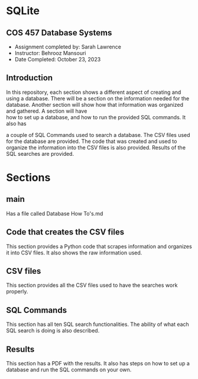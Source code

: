 # SQLite

## COS 457 Database Systems
- Assignment completed by: Sarah Lawrence
- Instructor: Behrooz Mansouri
- Date Completed: October 23, 2023

## Introduction
In this repository, each section shows a different aspect of creating and using a database. There will be a section on the information needed for the database. Another section will show how that information was organized and gathered. A section will have  
how to set up a database, and how to run the provided SQL commands. It also has 

a couple of SQL Commands used to search a database. The CSV files used for the database are provided. The code that was created and used to organize the information into the CSV files is also provided. Results of the SQL searches are provided. 

# Sections
## main
Has a file called Database How To's.md
## Code that creates the CSV files
This section provides a Python code that scrapes information and organizes it into CSV files. It also shows the raw information used. 
## CSV files
This section provides all the CSV files used to have the searches work properly.
## SQL Commands
This section has all ten SQL search functionalities. The ability of what each SQL search is doing is also described. 
## Results
This section has a PDF with the results. It also has steps on how to set up a database and run the SQL commands on your own. 

